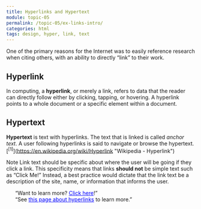 ```yaml
---
title: Hyperlinks and Hypertext
module: topic-05
permalink: /topic-05/ex-links-intro/
categories: html
tags: design, hyper, link, text
---
```


<div class="divider-heading"></div>

One of the primary reasons for the Internet was to easily reference research when citing others, with an ability to directly “link” to their work.


## Hyperlink
In computing, a **hyperlink**, or merely a link, refers to data that the reader can directly follow either by clicking, tapping, or hovering. A hyperlink points to a whole document or a specific element within a document.


## Hypertext
**Hypertext** is text with hyperlinks. The text that is linked is called _anchor text_. A user following hyperlinks is said to navigate or browse the hypertext. [<sup>\[1]</sup>](https://en.wikipedia.org/wiki/Hyperlink "Wikipedia - Hyperlink")

<span class="label label-info">Note</span> Link text should be specific about where the user will be going if they click a link. This specificity means that links **should not** be simple text such as “Click Me!” Instead, a best practice would dictate that the link text be a description of the site, name, or information that informs the user.

<ul style="list-style-type: none">
  <li class="icon-con">“Want to learn more? <a href="#" style="color: blue; text-decoration: underline">Click here</a>!”</li>
  <li class="icon-pro">“See <a href="#" style="color: blue; text-decoration: underline">this page about hyperlinks</a> to learn more.”</li>
</ul>
